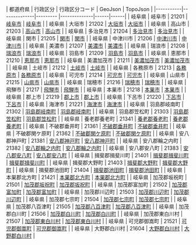 | 都道府県 | 行政区分 | 行政区分コード | GeoJson | TopoJson |
|-----------|--------------|--------- |--------------|------|------|
| 岐阜県 | 岐阜市 | 21201 | [岐阜市](/geojson/cities/21/21201.json) | [岐阜市](/topojson/cities/21/21201.topojson) |
| 岐阜県 | 大垣市 | 21202 | [大垣市](/geojson/cities/21/21202.json) | [大垣市](/topojson/cities/21/21202.topojson) |
| 岐阜県 | 高山市 | 21203 | [高山市](/geojson/cities/21/21203.json) | [高山市](/topojson/cities/21/21203.topojson) |
| 岐阜県 | 多治見市 | 21204 | [多治見市](/geojson/cities/21/21204.json) | [多治見市](/topojson/cities/21/21204.topojson) |
| 岐阜県 | 関市 | 21205 | [関市](/geojson/cities/21/21205.json) | [関市](/topojson/cities/21/21205.topojson) |
| 岐阜県 | 中津川市 | 21206 | [中津川市](/geojson/cities/21/21206.json) | [中津川市](/topojson/cities/21/21206.topojson) |
| 岐阜県 | 美濃市 | 21207 | [美濃市](/geojson/cities/21/21207.json) | [美濃市](/topojson/cities/21/21207.topojson) |
| 岐阜県 | 瑞浪市 | 21208 | [瑞浪市](/geojson/cities/21/21208.json) | [瑞浪市](/topojson/cities/21/21208.topojson) |
| 岐阜県 | 羽島市 | 21209 | [羽島市](/geojson/cities/21/21209.json) | [羽島市](/topojson/cities/21/21209.topojson) |
| 岐阜県 | 恵那市 | 21210 | [恵那市](/geojson/cities/21/21210.json) | [恵那市](/topojson/cities/21/21210.topojson) |
| 岐阜県 | 美濃加茂市 | 21211 | [美濃加茂市](/geojson/cities/21/21211.json) | [美濃加茂市](/topojson/cities/21/21211.topojson) |
| 岐阜県 | 土岐市 | 21212 | [土岐市](/geojson/cities/21/21212.json) | [土岐市](/topojson/cities/21/21212.topojson) |
| 岐阜県 | 各務原市 | 21213 | [各務原市](/geojson/cities/21/21213.json) | [各務原市](/topojson/cities/21/21213.topojson) |
| 岐阜県 | 可児市 | 21214 | [可児市](/geojson/cities/21/21214.json) | [可児市](/topojson/cities/21/21214.topojson) |
| 岐阜県 | 山県市 | 21215 | [山県市](/geojson/cities/21/21215.json) | [山県市](/topojson/cities/21/21215.topojson) |
| 岐阜県 | 瑞穂市 | 21216 | [瑞穂市](/geojson/cities/21/21216.json) | [瑞穂市](/topojson/cities/21/21216.topojson) |
| 岐阜県 | 飛騨市 | 21217 | [飛騨市](/geojson/cities/21/21217.json) | [飛騨市](/topojson/cities/21/21217.topojson) |
| 岐阜県 | 本巣市 | 21218 | [本巣市](/geojson/cities/21/21218.json) | [本巣市](/topojson/cities/21/21218.topojson) |
| 岐阜県 | 郡上市 | 21219 | [郡上市](/geojson/cities/21/21219.json) | [郡上市](/topojson/cities/21/21219.topojson) |
| 岐阜県 | 下呂市 | 21220 | [下呂市](/geojson/cities/21/21220.json) | [下呂市](/topojson/cities/21/21220.topojson) |
| 岐阜県 | 海津市 | 21221 | [海津市](/geojson/cities/21/21221.json) | [海津市](/topojson/cities/21/21221.topojson) |
| 岐阜県 | 羽島郡岐南町 | 21302 | [羽島郡岐南町](/geojson/cities/21/21302.json) | [羽島郡岐南町](/topojson/cities/21/21302.topojson) |
| 岐阜県 | 羽島郡笠松町 | 21303 | [羽島郡笠松町](/geojson/cities/21/21303.json) | [羽島郡笠松町](/topojson/cities/21/21303.topojson) |
| 岐阜県 | 養老郡養老町 | 21341 | [養老郡養老町](/geojson/cities/21/21341.json) | [養老郡養老町](/topojson/cities/21/21341.topojson) |
| 岐阜県 | 不破郡垂井町 | 21361 | [不破郡垂井町](/geojson/cities/21/21361.json) | [不破郡垂井町](/topojson/cities/21/21361.topojson) |
| 岐阜県 | 不破郡関ケ原町 | 21362 | [不破郡関ケ原町](/geojson/cities/21/21362.json) | [不破郡関ケ原町](/topojson/cities/21/21362.topojson) |
| 岐阜県 | 安八郡神戸町 | 21381 | [安八郡神戸町](/geojson/cities/21/21381.json) | [安八郡神戸町](/topojson/cities/21/21381.topojson) |
| 岐阜県 | 安八郡輪之内町 | 21382 | [安八郡輪之内町](/geojson/cities/21/21382.json) | [安八郡輪之内町](/topojson/cities/21/21382.topojson) |
| 岐阜県 | 安八郡安八町 | 21383 | [安八郡安八町](/geojson/cities/21/21383.json) | [安八郡安八町](/topojson/cities/21/21383.topojson) |
| 岐阜県 | 揖斐郡揖斐川町 | 21401 | [揖斐郡揖斐川町](/geojson/cities/21/21401.json) | [揖斐郡揖斐川町](/topojson/cities/21/21401.topojson) |
| 岐阜県 | 揖斐郡大野町 | 21403 | [揖斐郡大野町](/geojson/cities/21/21403.json) | [揖斐郡大野町](/topojson/cities/21/21403.topojson) |
| 岐阜県 | 揖斐郡池田町 | 21404 | [揖斐郡池田町](/geojson/cities/21/21404.json) | [揖斐郡池田町](/topojson/cities/21/21404.topojson) |
| 岐阜県 | 本巣郡北方町 | 21421 | [本巣郡北方町](/geojson/cities/21/21421.json) | [本巣郡北方町](/topojson/cities/21/21421.topojson) |
| 岐阜県 | 加茂郡坂祝町 | 21501 | [加茂郡坂祝町](/geojson/cities/21/21501.json) | [加茂郡坂祝町](/topojson/cities/21/21501.topojson) |
| 岐阜県 | 加茂郡富加町 | 21502 | [加茂郡富加町](/geojson/cities/21/21502.json) | [加茂郡富加町](/topojson/cities/21/21502.topojson) |
| 岐阜県 | 加茂郡川辺町 | 21503 | [加茂郡川辺町](/geojson/cities/21/21503.json) | [加茂郡川辺町](/topojson/cities/21/21503.topojson) |
| 岐阜県 | 加茂郡七宗町 | 21504 | [加茂郡七宗町](/geojson/cities/21/21504.json) | [加茂郡七宗町](/topojson/cities/21/21504.topojson) |
| 岐阜県 | 加茂郡八百津町 | 21505 | [加茂郡八百津町](/geojson/cities/21/21505.json) | [加茂郡八百津町](/topojson/cities/21/21505.topojson) |
| 岐阜県 | 加茂郡白川町 | 21506 | [加茂郡白川町](/geojson/cities/21/21506.json) | [加茂郡白川町](/topojson/cities/21/21506.topojson) |
| 岐阜県 | 加茂郡東白川村 | 21507 | [加茂郡東白川村](/geojson/cities/21/21507.json) | [加茂郡東白川村](/topojson/cities/21/21507.topojson) |
| 岐阜県 | 可児郡御嵩町 | 21521 | [可児郡御嵩町](/geojson/cities/21/21521.json) | [可児郡御嵩町](/topojson/cities/21/21521.topojson) |
| 岐阜県 | 大野郡白川村 | 21604 | [大野郡白川村](/geojson/cities/21/21604.json) | [大野郡白川村](/topojson/cities/21/21604.topojson) |
